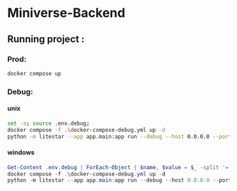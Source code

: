 # Miniverse-Backend

## Running project :

### Prod:
```sh
docker compose up
```

### Debug:
#### unix
```sh
set -a; source .env.debug;
docker compose -f .\docker-compose-debug.yml up -d
python -m litestar --app app.main:app run --debug --host 0.0.0.0 --port 8000 
```
 
#### windows
```powershell
Get-Content .env.debug | ForEach-Object { $name, $value = $_ -split '='; [Environment]::SetEnvironmentVariable($name,$value) }
docker compose -f .\docker-compose-debug.yml up -d
python -m litestar --app app.main:app run --debug --host 0.0.0.0 --port 8000
```
